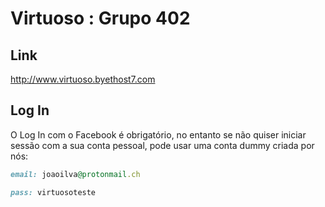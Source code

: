 # Virtuoso : Grupo 402
## Link
<a href="http://www.virtuoso.byethost7.com">http://www.virtuoso.byethost7.com</a>
## Log In
 O Log In com o Facebook é obrigatório, no entanto se não quiser iniciar sessão com a sua conta pessoal, pode usar uma conta dummy criada por nós: <br />
 	 

```ruby
email: joaoilva@protonmail.ch

pass: virtuosoteste
```

